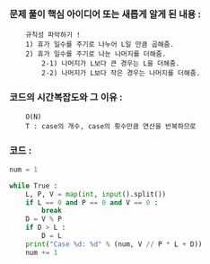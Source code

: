 ### 문제 풀이 핵심 아이디어 또는 새롭게 알게 된 내용 :
        규칙성 파악하기 !
        1) 휴가 일수를 주기로 나누어 L일 만큼 곱해줌.
        2) 휴가 일수를 주기로 나눈 나머지를 더해줌.
            2-1) 나머지가 L보다 큰 경우는 L을 더해줌.
            2-2) 나머지가 L보다 작은 경우는 나머지를 더해줌.

### 코드의 시간복잡도와 그 이유 :
        O(N) 
        T : case의 개수, case의 횟수만큼 연산을 반복하므로

### 코드 :
```python
num = 1

while True :
    L, P, V = map(int, input().split())
    if L == 0 and P == 0 and V == 0 :
        break
    D = V % P
    if D > L :
        D = L
    print("Case %d: %d" % (num, V // P * L + D))
    num += 1
```
